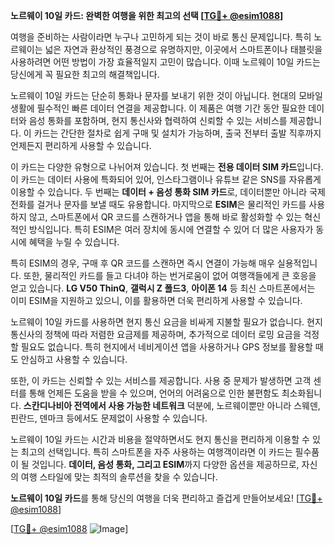 **노르웨이 10일 카드: 완벽한 여행을 위한 최고의 선택 [[TG💪+ @esim1088](https://t.me/s/esim1088)]**

여행을 준비하는 사람이라면 누구나 고민하게 되는 것이 바로 통신 문제입니다. 특히 노르웨이는 넓은 자연과 환상적인 풍경으로 유명하지만, 이곳에서 스마트폰이나 태블릿을 사용하려면 어떤 방법이 가장 효율적일지 고민이 많습니다. 이때 노르웨이 10일 카드는 당신에게 꼭 필요한 최고의 해결책입니다.

노르웨이 10일 카드는 단순히 통화나 문자를 보내기 위한 것이 아닙니다. 현대의 모바일 생활에 필수적인 빠른 데이터 연결을 제공합니다. 이 제품은 여행 기간 동안 필요한 데이터와 음성 통화를 포함하며, 현지 통신사와 협력하여 신뢰할 수 있는 서비스를 제공합니다. 이 카드는 간단한 절차로 쉽게 구매 및 설치가 가능하며, 출국 전부터 출발 직후까지 언제든지 편리하게 사용할 수 있습니다.

이 카드는 다양한 유형으로 나뉘어져 있습니다. 첫 번째는 **전용 데이터 SIM 카드**입니다. 이 카드는 데이터 사용에 특화되어 있어, 인스타그램이나 유튜브 같은 SNS를 자유롭게 이용할 수 있습니다. 두 번째는 **데이터 + 음성 통화 SIM 카드**로, 데이터뿐만 아니라 국제 전화를 걸거나 문자를 보낼 때도 유용합니다. 마지막으로 **ESIM**은 물리적인 카드를 사용하지 않고, 스마트폰에서 QR 코드를 스캔하거나 앱을 통해 바로 활성화할 수 있는 혁신적인 방식입니다. 특히 ESIM은 여러 장치에 동시에 연결할 수 있어 더 많은 사용자가 동시에 혜택을 누릴 수 있습니다.

특히 ESIM의 경우, 구매 후 QR 코드를 스캔하면 즉시 연결이 가능해 매우 실용적입니다. 또한, 물리적인 카드를 들고 다녀야 하는 번거로움이 없어 여행객들에게 큰 호응을 얻고 있습니다. **LG V50 ThinQ**, **갤럭시 Z 폴드3**, **아이폰 14** 등 최신 스마트폰에서는 이미 ESIM을 지원하고 있으니, 이를 활용하면 더욱 편리하게 사용할 수 있습니다.

노르웨이 10일 카드를 사용하면 현지 통신 요금을 비싸게 지불할 필요가 없습니다. 현지 통신사의 정책에 따라 저렴한 요금제를 제공하며, 추가적으로 데이터 로밍 요금을 걱정할 필요도 없습니다. 특히 현지에서 네비게이션 앱을 사용하거나 GPS 정보를 활용할 때도 안심하고 사용할 수 있습니다.

또한, 이 카드는 신뢰할 수 있는 서비스를 제공합니다. 사용 중 문제가 발생하면 고객 센터를 통해 언제든 도움을 받을 수 있으며, 언어의 어려움으로 인한 불편함도 최소화됩니다. **스칸디나비아 전역에서 사용 가능한 네트워크** 덕분에, 노르웨이뿐만 아니라 스웨덴, 핀란드, 덴마크 등에서도 문제없이 사용할 수 있습니다.

노르웨이 10일 카드는 시간과 비용을 절약하면서도 현지 통신을 편리하게 이용할 수 있는 최고의 선택입니다. 특히 스마트폰을 자주 사용하는 여행객이라면 이 카드는 필수품이 될 것입니다. **데이터, 음성 통화, 그리고 ESIM**까지 다양한 옵션을 제공하므로, 자신의 여행 스타일에 맞는 최적의 솔루션을 찾을 수 있습니다.

**노르웨이 10일 카드**를 통해 당신의 여행을 더욱 편리하고 즐겁게 만들어보세요! [[TG💪+ @esim1088](https://t.me/s/esim1088)]

[[TG💪+ @esim1088](https://t.me/s/esim1088) ![Image](https://i.postimg.cc/Y0z9fWf4/image.png)]